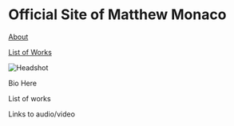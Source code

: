# Official Site of Matthew Monaco

[About](/About)

[List of Works](/List-of-Works)

![Headshot](IMG_9929_0.jpg)

Bio Here

List of works

Links to audio/video

